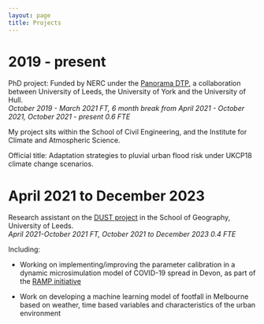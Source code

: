 ```yaml
---
layout: page
title: Projects
---
```

# 2019 - present

PhD project: Funded by NERC under the [Panorama DTP](https://panorama-dtp.ac.uk/), a collaboration between University of Leeds, the University of York and the University of Hull.  
_October 2019 - March 2021 FT, 6 month break from April 2021 - October 2021, October 2021 - present 0.6 FTE_

My project sits within the School of Civil Engineering, and the Institute for Climate and Atmospheric Science.  

Official title: Adaptation strategies to pluvial urban flood risk under UKCP18 climate change scenarios.  



# April 2021 to December 2023
Research assistant on the [DUST project]([https://panorama-dtp.ac.uk/](https://dust.leeds.ac.uk/)) in the School of Geography, University of Leeds.  
_April 2021-October 2021 FT, October 2021 to December 2023 0.4 FTE_

Including:
* Working on implementing/improving the parameter calibration in a dynamic microsimulation model of COVID-19 spread in Devon, as part of the [RAMP initiative](https://lida.leeds.ac.uk/a-collaboration-to-support-the-work-of-pandemic-modelling-influencing-policy-and-saving-lives/)

* Work on developing a machine learning model of footfall in Melbourne based on weather, time based variables and characteristics of the urban environment


